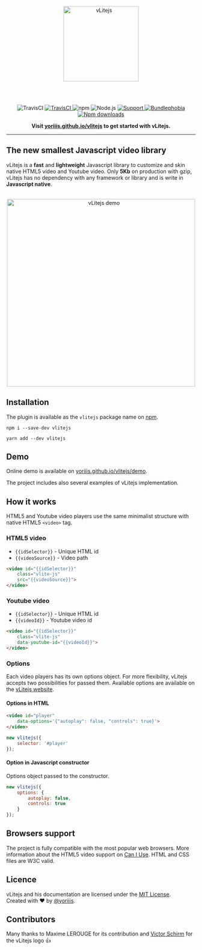 <br /><p align="center">
    <a href="https://yoriiis.github.io/vlitejs" title="vLitejs">
        <img src="https://yoriiis.github.io/vlitejs/images/logo-vlite.svg" alt="vLitejs" width="200px" />
    </a>
</p><br /><br />
<p align="center">
    <img alt="TravisCI" src="https://img.shields.io/badge/vLitejs-v3.0.1-ff7f15.svg?style=for-the-badge">
    <a href="https://travis-ci.com/yoriiis/vlitejs">
        <img alt="TravisCI" src="https://img.shields.io/travis/yoriiis/vlitejs?style=for-the-badge">
    </a>
    <img alt="npm" src="https://img.shields.io/npm/v/vlitejs?style=for-the-badge">
    <img alt="Node.js" src="https://img.shields.io/node/v/vlitejs?style=for-the-badge">
    <a href="https://gitter.im/vlitejs/vlitejs">
        <img alt="Support" src="https://img.shields.io/gitter/room/yoriiis/vlitejs?color=%2345cba1&style=for-the-badge">
    </a>
    <a href="https://bundlephobia.com/result?p=fela@latest">
        <img alt="Bundlephobia" src="https://img.shields.io/bundlephobia/minzip/vlitejs?style=for-the-badge">
    </a>
    <a href="https://npmjs.com/package/chunks-webpack-plugin">
        <img alt="Npm downloads" src="https://img.shields.io/npm/dm/vlitejs?color=fb3e44&label=npm%20downloads&style=for-the-badge">
    </a>
</p>

<p align="center">
    <strong>Visit <a href="https://yoriiis.github.io/vlitejs" title="yoriiis.github.io/vlitejs">yoriiis.github.io/vlitejs</a> to get started with vLitejs.</strong>
</p>

---

## The new smallest Javascript video library

vLitejs is a **fast** and **lightweight** Javascript library to customize and skin native HTML5 video and Youtube video. Only **5Kb** on production with gzip, vLitejs has no dependency with any framework or library and is write in **Javascript native**.<br /><br />

<p align="center">
    <a href="https://yoriiis.github.io/vlitejs/demo" title="vLitejs demo">
        <img src="https://yoriiis.github.io/vlitejs/images/demo.jpg" alt="vLitejs demo" width="500px" />
    </a>
</p>

## Installation

The plugin is available as the `vlitejs` package name on [npm](https://www.npmjs.com/package/vlitejs).

```
npm i --save-dev vlitejs
```
```
yarn add --dev vlitejs
```

## Demo

Online demo is available on [yoriiis.github.io/vlitejs/demo](https://yoriiis.github.io/vlitejs/demo).

The project includes also several examples of vLitejs implementation.

## How it works
HTML5 and Youtube video players use the same minimalist structure with native HTML5 `<video>` tag.

### HTML5 video

* `{{idSelector}}` - Unique HTML id
* `{{videoSource}}` - Video path

```html
<video id="{{idSelector}}"
    class="vlite-js"
    src="{{videoSource}}">
</video>
```

### Youtube video

* `{{idSelector}}` - Unique HTML id
* `{{videoId}}` - Youtube video id

```html
<video id="{{idSelector}}"
    class="vlite-js"
    data-youtube-id="{{videoId}}">
</video>
```

### Options

Each video players has its own options object. For more flexibility, vLitejs accepts two possibilities for passed them. Available options are available on the [vLitejs website](https://yoriiis.github.io/vlitejs).

#### Options in HTML

```html
<video id="player"
    data-options='{"autoplay": false, "controls": true}'>
</video>
```

```javascript
new vlitejs({
    selector: '#player'
});
```

#### Option in Javascript constructor

Options object passed to the constructor.

```javascript
new vlitejs({
    options: {
        autoplay: false,
        controls: true
    }
});
```

## Browsers support

The project is fully compatible with the most popular web browsers. More information about the HTML5 video support on <a href="https://caniuse.com/#feat=video" target="_blank" title="Video element - Can I use">Can I Use</a>. HTML and CSS files are W3C valid.

## Licence

vLitejs and his documentation are licensed under the [MIT License](http://opensource.org/licenses/MIT).<br />
Created with ♥ by [@yoriiis](http://github.com/yoriiis).

## Contributors

Many thanks to Maxime LEROUGE for its contribution and <a href="https://www.behance.net/victorshm" target="_blank" title="Victor Schirm">Victor Schirm</a> for the vLitejs logo 👍
